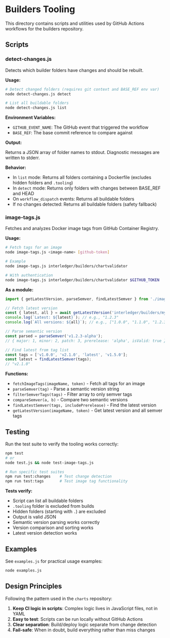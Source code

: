 # Builders Tooling

This directory contains scripts and utilities used by GitHub Actions workflows for the builders repository.

## Scripts

### detect-changes.js

Detects which builder folders have changes and should be rebuilt.

**Usage:**

```bash
# Detect changed folders (requires git context and BASE_REF env var)
node detect-changes.js detect

# List all buildable folders
node detect-changes.js list
```

**Environment Variables:**

- `GITHUB_EVENT_NAME`: The GitHub event that triggered the workflow
- `BASE_REF`: The base commit reference to compare against

**Output:**

Returns a JSON array of folder names to stdout. Diagnostic messages are written to stderr.

**Behavior:**

- In `list` mode: Returns all folders containing a Dockerfile (excludes hidden folders and `.tooling`)
- In `detect` mode: Returns only folders with changes between BASE_REF and HEAD
- On `workflow_dispatch` events: Returns all buildable folders
- If no changes detected: Returns all buildable folders (safety fallback)

### image-tags.js

Fetches and analyzes Docker image tags from GitHub Container Registry.

**Usage:**

```bash
# Fetch tags for an image
node image-tags.js <image-name> [github-token]

# Example
node image-tags.js interledger/builders/chartvalidator

# With authentication
node image-tags.js interledger/builders/chartvalidator $GITHUB_TOKEN
```

**As a module:**

```javascript
import { getLatestVersion, parseSemver, findLatestSemver } from './image-tags.js';

// Fetch latest version
const { latest, all } = await getLatestVersion('interledger/builders/my-image', token);
console.log(`Latest: ${latest}`); // e.g., "1.2.3"
console.log(`All versions: ${all}`); // e.g., ["1.0.0", "1.1.0", "1.2.3"]

// Parse semantic version
const parsed = parseSemver('v1.2.3-alpha');
// { major: 1, minor: 2, patch: 3, prerelease: 'alpha', isValid: true }

// Find latest from tag list
const tags = ['v1.0.0', 'v2.1.0', 'latest', 'v1.5.0'];
const latest = findLatestSemver(tags);
// "v2.1.0"
```

**Functions:**

- `fetchImageTags(imageName, token)` - Fetch all tags for an image
- `parseSemver(tag)` - Parse a semantic version string
- `filterSemverTags(tags)` - Filter array to only semver tags
- `compareSemver(a, b)` - Compare two semantic versions
- `findLatestSemver(tags, includePrerelease)` - Find the latest version
- `getLatestVersion(imageName, token)` - Get latest version and all semver tags

## Testing

Run the test suite to verify the tooling works correctly:

```bash
npm test
# or
node test.js && node test-image-tags.js

# Run specific test suites
npm run test:changes    # Test change detection
npm run test:tags       # Test image tag functionality
```

**Tests verify:**
- Script can list all buildable folders
- `.tooling` folder is excluded from builds
- Hidden folders (starting with `.`) are excluded
- Output is valid JSON
- Semantic version parsing works correctly
- Version comparison and sorting works
- Latest version detection works

## Examples

See `examples.js` for practical usage examples:

```bash
node examples.js
```

## Design Principles

Following the pattern used in the `charts` repository:

1. **Keep CI logic in scripts**: Complex logic lives in JavaScript files, not in YAML
2. **Easy to test**: Scripts can be run locally without GitHub Actions
3. **Clear separation**: Build/deploy logic separate from change detection
4. **Fail-safe**: When in doubt, build everything rather than miss changes
